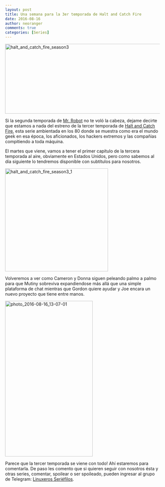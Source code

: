 ```yaml
---
layout: post
title: Una semana para la 3er temporada de Halt and Catch Fire
date: 2016-08-16
author: neoranger
comments: true
categories: [Series]
---
```

<img class="  wp-image-2534 aligncenter" src="https://blogneositelinux.files.wordpress.com/2016/10/halt_and_catch_fire_season3.jpg" alt="halt_and_catch_fire_season3" width="613" height="227" />

Si la segunda temporada de <a href="http://www.neositelinux.com.ar/2016/07/11/series-se-filtro-el-s02e01-de-mr-robot/" target="_blank">Mr. Robot</a> no te voló la cabeza, dejame decirte que estamos a nada del estreno de la tercer temporada de <a href="http://www.neositelinux.com.ar/2015/11/02/offtopic-como-puede-ser-que-me-estaba-perdiendo-esta-serie-halt-and-catch-fire/" target="_blank">Halt and Catch Fire</a>, esta serie ambientada en los 80 donde se muestra como era el mundo geek en esa época, los aficionados, los hackers extremos y las compañias compitiendo a toda máquina.

El martes que viene, vamos a tener el primer capítulo de la tercera temporada al aire, obviamente en Estados Unidos, pero como sabemos al día siguiente lo tendremos disponible con subtítulos para nosotros.

<img class="  wp-image-2537 aligncenter" src="https://blogneositelinux.files.wordpress.com/2016/10/halt_and_catch_fire_season3_1.jpg" alt="halt_and_catch_fire_season3_1" width="335" height="335" />

Volveremos a ver como Cameron y Donna siguen peleando palmo a palmo para que Mutiny sobreviva expandiendose más allá que una simple plataforma de chat mientras que Gordon quiere ayudar y Joe encara un nuevo proyecto que tiene entre manos.

<img class="  wp-image-2702 aligncenter" src="https://blogneositelinux.files.wordpress.com/2016/10/photo_2016-08-16_13-07-01.jpg" alt="photo_2016-08-16_13-07-01" width="285" height="506" />

Parece que la tercer temporada se viene con todo! Ahí estaremos para comentarla. De paso les comento que si quieren seguir con nosotros ésta y otras series, comentar, spoilear o ser spoileado, pueden ingresar al grupo de Telegram: <a href="https://telegram.me/LinuxerosSeriefilos">Linuxeros Seriéfilos</a>.
